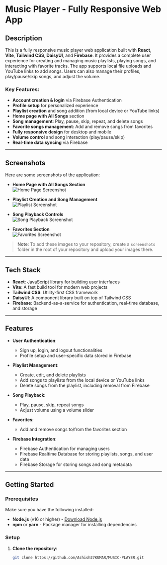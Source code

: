 # **Music Player - Fully Responsive Web App**

## **Description**

This is a fully responsive music player web application built with **React**, **Vite**, **Tailwind CSS**, **DaisyUI**, and **Firebase**. It provides a complete user experience for creating and managing music playlists, playing songs, and interacting with favorite tracks. The app supports local file uploads and YouTube links to add songs. Users can also manage their profiles, play/pause/skip songs, and adjust the volume.

### **Key Features**:
- **Account creation & login** via Firebase Authentication
- **Profile setup** for personalized experience
- **Playlist creation** and song addition (from local device or YouTube links)
- **Home page with All Songs** section
- **Song management**: Play, pause, skip, repeat, and delete songs
- **Favorite songs management**: Add and remove songs from favorites
- **Fully responsive design** for desktop and mobile
- **Volume control** and song interaction (play/pause/skip)
- **Real-time data syncing** via Firebase

---

## **Screenshots**

Here are some screenshots of the application:

- **Home Page with All Songs Section**  
  ![Home Page Screenshot](./screenshots/home_page.png)

- **Playlist Creation and Song Management**  
  ![Playlist Screenshot](./screenshots/playlist_management.png)

- **Song Playback Controls**  
  ![Song Playback Screenshot](./screenshots/song_playback.png)

- **Favorites Section**  
  ![Favorites Screenshot](./screenshots/favorites_section.png)

> **Note**: To add these images to your repository, create a `screenshots` folder in the root of your repository and upload your images there.

---

## **Tech Stack**

- **React**: JavaScript library for building user interfaces
- **Vite**: A fast build tool for modern web projects
- **Tailwind CSS**: Utility-first CSS framework
- **DaisyUI**: A component library built on top of Tailwind CSS
- **Firebase**: Backend-as-a-service for authentication, real-time database, and storage

---

## **Features**

- **User Authentication**:
  - Sign up, login, and logout functionalities
  - Profile setup and user-specific data stored in Firebase
  
- **Playlist Management**:
  - Create, edit, and delete playlists
  - Add songs to playlists from the local device or YouTube links
  - Delete songs from the playlist, including removal from Firebase
  
- **Song Playback**:
  - Play, pause, skip, repeat songs
  - Adjust volume using a volume slider

- **Favorites**:
  - Add and remove songs to/from the favorites section
  
- **Firebase Integration**:
  - Firebase Authentication for managing users
  - Firebase Realtime Database for storing playlists, songs, and user data
  - Firebase Storage for storing songs and song metadata

---

## **Getting Started**

### **Prerequisites**

Make sure you have the following installed:

- **Node.js** (v16 or higher) - [Download Node.js](https://nodejs.org/)
- **npm** or **yarn** - Package manager for installing dependencies

### **Setup**

1. **Clone the repository**:
   ```bash
   git clone https://github.com/Ashish27KUMAR/MUSIC-PLAYER.git
